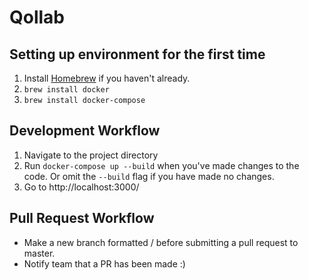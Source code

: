 # Qollab

## Setting up environment for the first time
1. Install [Homebrew](https://brew.sh/) if you haven't already. 
2. `brew install docker`
3. `brew install docker-compose`

## Development Workflow
1. Navigate to the project directory
2. Run `docker-compose up --build` when you've made changes to the code. Or omit the `--build` flag if you have made no changes.
3. Go to http://localhost:3000/

## Pull Request Workflow
* Make a new branch formatted <your-name>/<feature-name> before submitting a pull request to master.
* Notify team that a PR has been made :)
